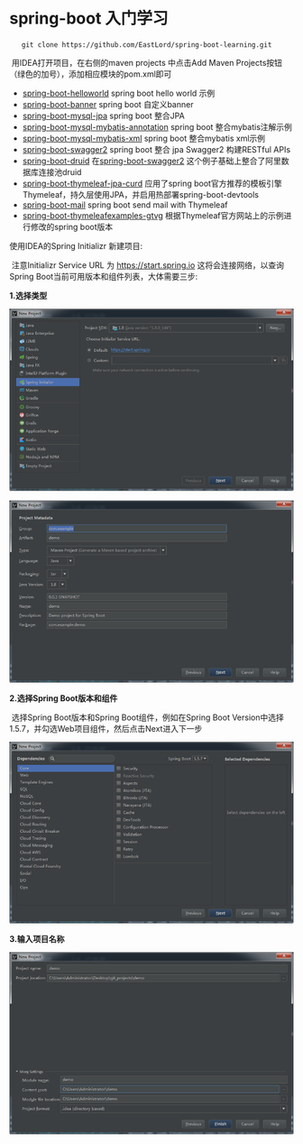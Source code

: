 # spring-boot 入门学习

`	git clone https://github.com/EastLord/spring-boot-learning.git`

​	用IDEA打开项目，在右侧的maven projects 中点击Add Maven Projects按钮（绿色的加号），添加相应模块的pom.xml即可

- [spring-boot-helloworld](https://github.com/EastLord/spring-boot-learning/tree/master/spring-boot-helloword) spring boot hello world 示例
- [spring-boot-banner](https://github.com/EastLord/spring-boot-learning/tree/master/spring-boot-banner) spring boot 自定义banner
- [spring-boot-mysql-jpa](https://github.com/EastLord/spring-boot-learning/tree/master/spring-boot-mysql-jpa) spring boot 整合JPA
- [spring-boot-mysql-mybatis-annotation](https://github.com/EastLord/spring-boot-learning/tree/master/spring-boot-mysql-mybatis-annotation) spring boot 整合mybatis注解示例
- [ spring-boot-mysql-mybatis-xml](https://github.com/EastLord/spring-boot-learning/tree/master/spring-boot-mysql-mybatis-xml) spring boot 整合mybatis xml示例
- [spring-boot-swagger2](https://github.com/EastLord/spring-boot-learning/tree/master/spring-boot-swagger2)     spring boot 整合 jpa Swagger2 构建RESTful APIs  
- [spring-boot-druid](https://github.com/EastLord/spring-boot-learning/tree/master/spring-boot-druid)   在[spring-boot-swagger2](https://github.com/EastLord/spring-boot-learning/tree/master/spring-boot-swagger2)  这个例子基础上整合了阿里数据库连接池druid
- [spring-boot-thymeleaf-jpa-curd](https://github.com/EastLord/spring-boot-learning/tree/master/spring-boot-thymeleaf-jpa-curd) 应用了spring boot官方推荐的模板引擎Thymeleaf，持久层使用JPA，并启用热部署spring-boot-devtools
- [spring-boot-mail](https://github.com/EastLord/spring-boot-learning/tree/master/spring-boot-mail)  spring boot send mail with Thymeleaf
- [spring-boot-thymeleafexamples-gtvg](https://github.com/EastLord/spring-boot-learning/tree/master/spring-boot-thymeleafexamples-gtvg)  根据Thymeleaf官方网站上的示例进行修改的spring boot版本


使用IDEA的Spring Initializr 新建项目:

​	注意Initializr Service URL 为 https://start.spring.io 这将会连接网络，以查询Spring Boot当前可用版本和组件列表，大体需要三步:

**1.选择类型**

![](https://raw.githubusercontent.com/EastLord/spring-boot-learning/master/image/0-1.png)

![](https://raw.githubusercontent.com/EastLord/spring-boot-learning/master/image/0-2.png)

**2.选择Spring Boot版本和组件**

​	选择Spring Boot版本和Spring Boot组件，例如在Spring Boot Version中选择1.5.7，并勾选Web项目组件，然后点击Next进入下一步

![](https://raw.githubusercontent.com/EastLord/spring-boot-learning/master/image/0-3.png)

**3.输入项目名称**

![](https://raw.githubusercontent.com/EastLord/spring-boot-learning/master/image/0-4.png)